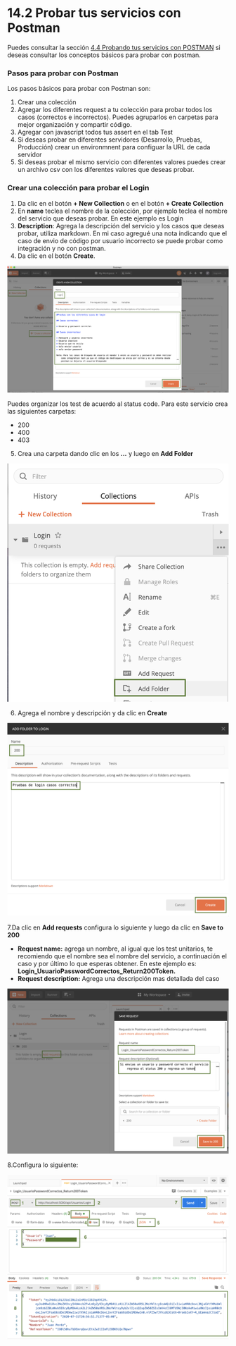 # 14.2 Probar tus servicios con Postman

Puedes consultar la sección [4.4 Probando tus servicios con POSTMAN](https://abi.gitbook.io/net-core/4.-creando-tu-primer-servicio/4.4-probando-tus-servicios-con-postman) si deseas consultar los conceptos básicos para probar con postman.

### Pasos para probar con Postman

Los pasos básicos para probar con Postman son:

1. Crear una colección
2. Agregar los diferentes request a tu colección para probar todos los casos \(correctos e incorrectos\). Puedes agruparlos en carpetas para mejor organización y compartir código.
3. Agregar con javascript todos tus assert en el tab Test
4. Si deseas probar en diferentes servidores \(Desarrollo, Pruebas, Producción\) crear un environmnent para configuar  la URL de cada servidor
5. Si deseas probar el mismo servicio con diferentes valores  puedes crear un archivo csv  con los diferentes valores que deseas probar.

### Crear una colección para probar el Login

1. Da clic en el botón **+ New Collection** o en el botón **+ Create Collection**
2. En **name** teclea el nombre de la colección, por ejemplo teclea el nombre del servicio que deseas probar. En este ejemplo es Login
3. **Description**: Agrega la descripción del servicio y los casos que deseas probar, utiliza markdown. En mi caso agregué una nota indicando que el caso de envio de código por usuario incorrecto se puede probar como integración y no con postman.
4. Da clic en el botón **Create**.

![](../.gitbook/assets/image%20%28526%29.png)

Puedes organizar los test de acuerdo al status code. Para este servicio crea las siguientes carpetas:

* 200 
* 400
* 403

5. Crea una carpeta dando clic en los **...** y luego en **Add Folder**

![](../.gitbook/assets/image%20%28529%29.png)

6. Agrega el nombre y descripción y da clic en **Create**

![](../.gitbook/assets/image%20%28530%29.png)

7.Da clic en **Add requests** configura lo siguiente y luego da clic en **Save to 200**

* **Request name:** agrega un nombre, al igual que los test unitarios, te recomiendo que el nombre sea el nombre del servicio, a continuación el caso y por último lo que esperas obtener. En este ejemplo es: **Login\_UsuarioPasswordCorrectos\_Return200Token.** 
* **Request description:** Agrega una descripción mas detallada del caso

![](../.gitbook/assets/image%20%28527%29.png)

8.Configura lo siguiente:

![](../.gitbook/assets/image%20%28531%29.png)



